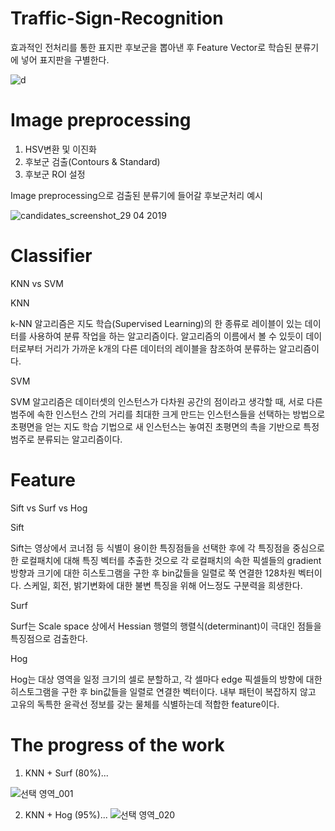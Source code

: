 # Traffic-Sign-Recognition
효과적인 전처리를 통한 표지판 후보군을 뽑아낸 후 Feature Vector로 학습된 분류기에 넣어 표지판을 구별한다.

![d](https://user-images.githubusercontent.com/31951367/56875289-cda1d400-6a7a-11e9-90ee-2ec500e8160c.png)

# Image preprocessing
1. HSV변환 및 이진화
2. 후보군 검출(Contours & Standard)
3. 후보군 ROI 설정

Image preprocessing으로 검출된 분류기에 들어갈 후보군처리 예시

![candidates_screenshot_29 04 2019](https://user-images.githubusercontent.com/31951367/56879013-c76b2200-6a91-11e9-9f55-853595b28a3e.png)


# Classifier
KNN vs SVM

KNN

k-NN 알고리즘은 지도 학습(Supervised Learning)의 한 종류로 레이블이 있는 데이터를 사용하여 분류 작업을 하는 알고리즘이다. 알고리즘의 이름에서 볼 수 있듯이 데이터로부터 거리가 가까운 k개의 다른 데이터의 레이블을 참조하여 분류하는 알고리즘이다.

SVM

SVM 알고리즘은 데이터셋의 인스턴스가 다차원 공간의 점이라고 생각할 때, 서로 다른 범주에 속한 인스턴스 간의 거리를 최대한 크게 만드는 인스턴스들을 선택하는 방법으로 초평면을 얻는 지도 학습 기법으로 새 인스턴스는 놓여진 초평면의 촉을 기반으로 특정범주로 분류되는 알고리즘이다.

# Feature
Sift vs Surf vs Hog

Sift

Sift는 영상에서 코너점 등 식별이 용이한 특징점들을 선택한 후에 각 특징점을 중심으로 한 로컬패치에 대해 특징 벡터를 추출한 것으로 각 로컬패치의 속한 픽셀들의 gradient방향과 크기에 대한 히스토그램을 구한 후 bin값들을 일렬로 쭉 연결한 128차원 벡터이다.
스케일, 회전, 밝기변화에 대한 불변 특징을 위해 어느정도 구분력을 희생한다.

Surf

Surf는 Scale space 상에서 Hessian 행렬의 행렬식(determinant)이 극대인 점들을 특징점으로 검출한다.

Hog

Hog는 대상 영역을 일정 크기의 셀로 분할하고, 각 셀마다 edge 픽셀들의 방향에 대한 히스토그램을 구한 후 bin값들을 일렬로 연결한 벡터이다.
내부 패턴이 복잡하지 않고 고유의 독특한 윤곽선 정보를 갖는 물체를 식별하는데 적합한 feature이다.

# The progress of the work
1. KNN + Surf (80%)...

![선택 영역_001](https://user-images.githubusercontent.com/31951367/55569679-f31e1500-573c-11e9-9789-1c6bc55286e1.png)

2. KNN + Hog (95%)...
![선택 영역_020](https://user-images.githubusercontent.com/31951367/56080615-3ca5e880-5e3e-11e9-9f3c-d9d01e16095e.png)





